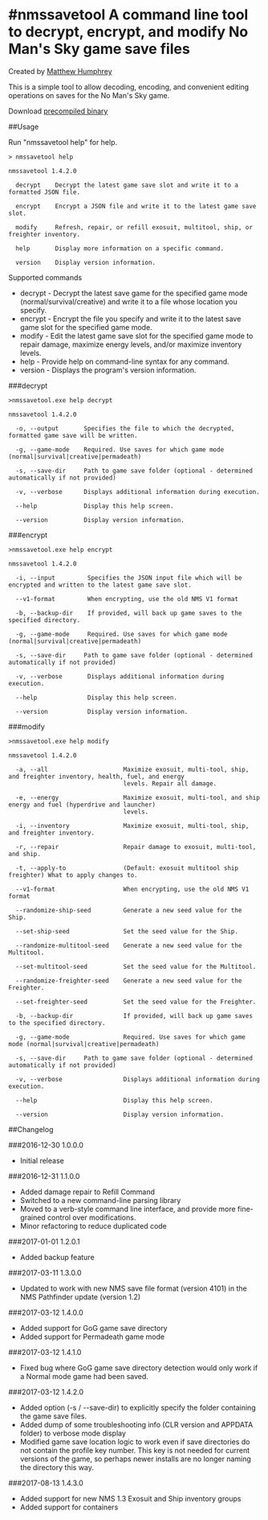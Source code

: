 #nmssavetool
A command line tool to decrypt, encrypt, and modify No Man's Sky game save files
===============================================

Created by [Matthew Humphrey](https://github.com/matthew-humphrey)

This is a simple tool to allow decoding, encoding, and convenient editing operations
on saves for the No Man's Sky game.

Download [precompiled binary](https://github.com/matthew-humphrey/nmssavetool/releases/latest)

##Usage

Run "nmssavetool help" for help.

```
> nmssavetool help

nmssavetool 1.4.2.0

  decrypt    Decrypt the latest game save slot and write it to a formatted JSON file.

  encrypt    Encrypt a JSON file and write it to the latest game save slot.

  modify     Refresh, repair, or refill exosuit, multitool, ship, or freighter inventory.

  help       Display more information on a specific command.

  version    Display version information.
```

Supported commands

* decrypt - Decrypt the latest save game for the specified game mode (normal/survival/creative) and write it to a file whose location you specify.
* encrypt - Encrypt the file you specify and write it to the latest save game slot for the specified game mode.
* modify - Edit the latest game save slot for the specified game mode to repair damage, maximize energy levels, and/or maximize inventory levels.
* help - Provide help on command-line syntax for any command.
* version - Displays the program's version information.

###decrypt
```
>nmssavetool.exe help decrypt

nmssavetool 1.4.2.0

  -o, --output       Specifies the file to which the decrypted, formatted game save will be written.

  -g, --game-mode    Required. Use saves for which game mode (normal|survival|creative|permadeath)

  -s, --save-dir     Path to game save folder (optional - determined automatically if not provided)

  -v, --verbose      Displays additional information during execution.

  --help             Display this help screen.

  --version          Display version information.
```

###encrypt
```
>nmssavetool.exe help encrypt

nmssavetool 1.4.2.0

  -i, --input         Specifies the JSON input file which will be encrypted and written to the latest game save slot.

  --v1-format         When encrypting, use the old NMS V1 format

  -b, --backup-dir    If provided, will back up game saves to the specified directory.

  -g, --game-mode     Required. Use saves for which game mode (normal|survival|creative|permadeath)

  -s, --save-dir     Path to game save folder (optional - determined automatically if not provided)

  -v, --verbose       Displays additional information during execution.

  --help              Display this help screen.

  --version           Display version information.
```

###modify
```
>nmssavetool.exe help modify

nmssavetool 1.4.2.0

  -a, --all                     Maximize exosuit, multi-tool, ship, and freighter inventory, health, fuel, and energy
                                levels. Repair all damage.

  -e, --energy                  Maximize exosuit, multi-tool, and ship energy and fuel (hyperdrive and launcher)
                                levels.

  -i, --inventory               Maximize exosuit, multi-tool, ship, and freighter inventory.

  -r, --repair                  Repair damage to exosuit, multi-tool, and ship.

  -t, --apply-to                (Default: exosuit multitool ship freighter) What to apply changes to.

  --v1-format                   When encrypting, use the old NMS V1 format

  --randomize-ship-seed         Generate a new seed value for the Ship.

  --set-ship-seed               Set the seed value for the Ship.

  --randomize-multitool-seed    Generate a new seed value for the Multitool.

  --set-multitool-seed          Set the seed value for the Multitool.

  --randomize-freighter-seed    Generate a new seed value for the Freighter.

  --set-freighter-seed          Set the seed value for the Freighter.

  -b, --backup-dir              If provided, will back up game saves to the specified directory.

  -g, --game-mode               Required. Use saves for which game mode (normal|survival|creative|permadeath)

  -s, --save-dir     Path to game save folder (optional - determined automatically if not provided)

  -v, --verbose                 Displays additional information during execution.

  --help                        Display this help screen.

  --version                     Display version information.
```

##Changelog

###2016-12-30 1.0.0.0

* Initial release

###2016-12-31 1.1.0.0

* Added damage repair to Refill Command
* Switched to a new command-line parsing library
* Moved to a verb-style command line interface, and provide more fine-grained control over modifications.
* Minor refactoring to reduce duplicated code

###2017-01-01 1.2.0.1

* Added backup feature

###2017-03-11 1.3.0.0

* Updated to work with new NMS save file format (version 4101) in the NMS Pathfinder update (version 1.2)

###2017-03-12 1.4.0.0

* Added support for GoG game save directory
* Added support for Permadeath game mode

###2017-03-12 1.4.1.0

* Fixed bug where GoG game save directory detection would only work if a Normal mode game had been saved.

###2017-03-12 1.4.2.0

* Added option (-s / --save-dir) to explicitly specify the folder containing the game save files.
* Added dump of some troubleshooting info (CLR version and APPDATA folder) to verbose mode display
* Modified game save location logic to work even if save directories do not contain the profile key
  number. This key is not needed for current versions of the game, so perhaps newer installs are
  no longer naming the directory this way.

###2017-08-13 1.4.3.0

* Added support for new NMS 1.3 Exosuit and Ship inventory groups
* Added support for containers
